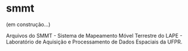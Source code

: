 # smmt

(em construção...)

Arquivos do SMMT - Sistema de Mapeamento Móvel Terrestre do LAPE - Laboratório de Aquisição e Processamento de Dados Espaciais da UFPR.

